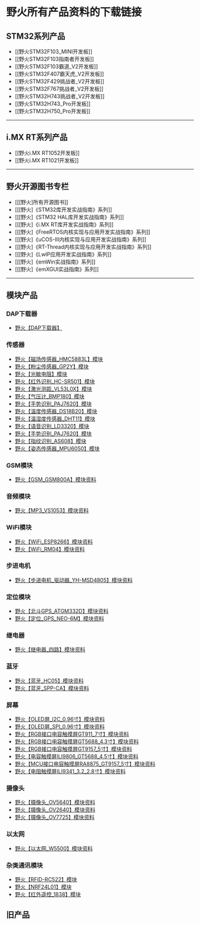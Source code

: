 # 野火所有产品资料的下载链接
## STM32系列产品
* [[野火STM32F103_MINI开发板]]
* [[野火STM32F103指南者开发板]]
* [[野火STM32F103霸道_V2开发板]]
* [[野火STM32F407霸天虎_V2开发板]]
* [[野火STM32F429挑战者_V2开发板]]
* [[野火STM32F767挑战者_V2开发板]]
* [[野火STM32H743挑战者_V2开发板]]
* [[野火STM32H743_Pro开发板]]
* [[野火STM32H750_Pro开发板]]

***

## i.MX RT系列产品
* [[野火i.MX RT1052开发板]]
* [[野火i.MX RT1021开发板]]

***

## 野火开源图书专栏
* [[[野火]所有开源图书]]
* [[[野火]《STM32库开发实战指南》系列]]
* [[[野火]《STM32 HAL库开发实战指南》系列]]
* [[[野火]《i.MX RT库开发实战指南》系列]]
* [[[野火]《FreeRTOS内核实现与应用开发实战指南》系列]]
* [[[野火]《uCOS-III内核实现与应用开发实战指南》系列]]
* [[[野火]《RT-Thread内核实现与应用开发实战指南》系列]]
* [[[野火]《LwIP应用开发实战指南》系列]]
* [[[野火]《emWin实战指南》系列]]
* [[[野火]《emXGUI实战指南》系列]]

***

## 模块产品
### DAP下载器
* [野火【DAP下载器】](https://github.com/WildFire-Git/products/wiki/%E9%87%8E%E7%81%AB%E3%80%90DAP%E4%B8%8B%E8%BD%BD%E5%99%A8%E3%80%91)
### 传感器
* [野火【磁场传感器_HMC5883L】模块](https://github.com/WildFire-Git/products/wiki/%E9%87%8E%E7%81%AB%E3%80%90%E7%A3%81%E5%9C%BA%E4%BC%A0%E6%84%9F%E5%99%A8_HMC5883L%E3%80%91%E6%A8%A1%E5%9D%97)
* [野火【粉尘传感器_GP2Y】模块](https://github.com/WildFire-Git/products/wiki/%E9%87%8E%E7%81%AB%E3%80%90%E7%B2%89%E5%B0%98%E4%BC%A0%E6%84%9F%E5%99%A8_GP2Y%E3%80%91%E6%A8%A1%E5%9D%97)
* [野火【光敏电阻】模块](https://github.com/WildFire-Git/products/wiki/%E9%87%8E%E7%81%AB%E3%80%90%E5%85%89%E6%95%8F%E7%94%B5%E9%98%BB%E3%80%91%E6%A8%A1%E5%9D%97)
* [野火【红外识别_HC-SR501】模块](https://github.com/WildFire-Git/products/wiki/%E9%87%8E%E7%81%AB%E3%80%90%E7%BA%A2%E5%A4%96%E8%AF%86%E5%88%AB_HC-SR501%E3%80%91%E6%A8%A1%E5%9D%97)
* [野火【激光测距_VL53L0X】模块](https://github.com/WildFire-Git/products/wiki/%E9%87%8E%E7%81%AB%E3%80%90%E6%BF%80%E5%85%89%E6%B5%8B%E8%B7%9D_VL53L0X%E3%80%91%E6%A8%A1%E5%9D%97)
* [野火【气压计_BMP180】模块](https://github.com/WildFire-Git/products/wiki/%E9%87%8E%E7%81%AB%E3%80%90%E6%B0%94%E5%8E%8B%E8%AE%A1_BMP180%E3%80%91%E6%A8%A1%E5%9D%97)
* [野火【手势识别_PAJ7620】模块](https://github.com/WildFire-Git/products/wiki/%E9%87%8E%E7%81%AB%E3%80%90%E6%89%8B%E5%8A%BF%E8%AF%86%E5%88%AB_PAJ7620%E3%80%91%E6%A8%A1%E5%9D%97)
* [野火【温度传感器_DS18B20】模块](https://github.com/WildFire-Git/products/wiki/%E9%87%8E%E7%81%AB%E3%80%90%E6%B8%A9%E5%BA%A6%E4%BC%A0%E6%84%9F%E5%99%A8_DS18B20%E3%80%91%E6%A8%A1%E5%9D%97)
* [野火【温湿度传感器_DHT11】模块](https://github.com/WildFire-Git/products/wiki/%E9%87%8E%E7%81%AB%E3%80%90%E6%B8%A9%E6%B9%BF%E5%BA%A6%E4%BC%A0%E6%84%9F%E5%99%A8_DHT11%E3%80%91%E6%A8%A1%E5%9D%97)
* [野火【语音识别_LD3320】模块](https://github.com/WildFire-Git/products/wiki/%E9%87%8E%E7%81%AB%E3%80%90%E8%AF%AD%E9%9F%B3%E8%AF%86%E5%88%AB_LD3320%E3%80%91%E6%A8%A1%E5%9D%97)
* [野火【手势识别_PAJ7620】模块](https://github.com/WildFire-Git/products/wiki/%E9%87%8E%E7%81%AB%E3%80%90%E6%89%8B%E5%8A%BF%E8%AF%86%E5%88%AB_PAJ7620%E3%80%91%E6%A8%A1%E5%9D%97)
* [野火【指纹识别_AS608】模块](https://github.com/WildFire-Git/products/wiki/%E9%87%8E%E7%81%AB%E3%80%90%E6%8C%87%E7%BA%B9%E8%AF%86%E5%88%AB_AS608%E3%80%91%E6%A8%A1%E5%9D%97)
* [野火【姿态传感器_MPU6050】模块](https://github.com/WildFire-Git/products/wiki/%E9%87%8E%E7%81%AB%E3%80%90%E5%A7%BF%E6%80%81%E4%BC%A0%E6%84%9F%E5%99%A8_MPU6050%E3%80%91%E6%A8%A1%E5%9D%97)
### GSM模块
* [野火【GSM_GSM800A】模块资料](https://github.com/WildFire-Git/products/wiki/%E9%87%8E%E7%81%AB%E3%80%90GSM_GSM800A%E3%80%91%E6%A8%A1%E5%9D%97%E8%B5%84%E6%96%99)
### 音频模块
* [野火【MP3_VS1053】模块资料](https://github.com/WildFire-Git/products/wiki/%E9%87%8E%E7%81%AB%E3%80%90MP3_VS1053%E3%80%91%E6%A8%A1%E5%9D%97%E8%B5%84%E6%96%99)
### WiFi模块
* [野火【WiFi_ESP8266】模块资料](https://github.com/WildFire-Git/products/wiki/%E9%87%8E%E7%81%AB%E3%80%90WiFi_ESP8266%E3%80%91%E6%A8%A1%E5%9D%97%E8%B5%84%E6%96%99)
* [野火【WiFi_RM04】模块资料](https://github.com/WildFire-Git/products/wiki/%E9%87%8E%E7%81%AB%E3%80%90WiFi_RM04%E3%80%91%E6%A8%A1%E5%9D%97%E8%B5%84%E6%96%99)
### 步进电机
* [野火【步进电机_驱动器_YH-MSD4805】模块资料](https://github.com/WildFire-Git/products/wiki/%E9%87%8E%E7%81%AB%E3%80%90%E6%AD%A5%E8%BF%9B%E7%94%B5%E6%9C%BA_%E9%A9%B1%E5%8A%A8%E5%99%A8_YH-MSD4805%E3%80%91%E6%A8%A1%E5%9D%97%E8%B5%84%E6%96%99)
### 定位模块
* [野火【北斗GPS_ATGM332D】模块资料](https://github.com/WildFire-Git/products/wiki/%E9%87%8E%E7%81%AB%E3%80%90%E5%8C%97%E6%96%97GPS_ATGM332D%E3%80%91%E6%A8%A1%E5%9D%97%E8%B5%84%E6%96%99)
* [野火【定位_GPS_NEO-6M】模块资料](https://github.com/WildFire-Git/products/wiki/%E9%87%8E%E7%81%AB%E3%80%90%E5%AE%9A%E4%BD%8D_GPS_NEO-6M%E3%80%91%E6%A8%A1%E5%9D%97%E8%B5%84%E6%96%99)
### 继电器
* [野火【继电器_四路】模块资料](https://github.com/WildFire-Git/products/wiki/%E9%87%8E%E7%81%AB%E3%80%90%E7%BB%A7%E7%94%B5%E5%99%A8_%E5%9B%9B%E8%B7%AF%E3%80%91%E6%A8%A1%E5%9D%97%E8%B5%84%E6%96%99)
### 蓝牙
* [野火【蓝牙_HC05】模块资料](https://github.com/WildFire-Git/products/wiki/%E9%87%8E%E7%81%AB%E3%80%90%E8%93%9D%E7%89%99_HC05%E3%80%91%E6%A8%A1%E5%9D%97%E8%B5%84%E6%96%99)
* [野火【蓝牙_SPP-CA】模块资料](https://github.com/WildFire-Git/products/wiki/%E9%87%8E%E7%81%AB%E3%80%90%E8%93%9D%E7%89%99_SPP-CA%E3%80%91%E6%A8%A1%E5%9D%97%E8%B5%84%E6%96%99)
### 屏幕
* [野火【OLED屏_I2C_0.96寸】模块资料](https://github.com/WildFire-Git/products/wiki/%E9%87%8E%E7%81%AB%E3%80%90OLED%E5%B1%8F_I2C_0.96%E5%AF%B8%E3%80%91%E6%A8%A1%E5%9D%97%E8%B5%84%E6%96%99)
* [野火【OLED屏_SPI_0.96寸】模块资料](https://github.com/WildFire-Git/products/wiki/%E9%87%8E%E7%81%AB%E3%80%90OLED%E5%B1%8F_SPI_0.96%E5%AF%B8%E3%80%91%E6%A8%A1%E5%9D%97%E8%B5%84%E6%96%99)
* [野火【RGB接口电容触摸屏GT911_7寸】模块资料](https://github.com/WildFire-Git/products/wiki/%E9%87%8E%E7%81%AB%E3%80%90RGB%E6%8E%A5%E5%8F%A3%E7%94%B5%E5%AE%B9%E8%A7%A6%E6%91%B8%E5%B1%8FGT911_7%E5%AF%B8%E3%80%91%E6%A8%A1%E5%9D%97%E8%B5%84%E6%96%99)
* [野火【RGB接口电容触摸屏GT5688_4.3寸】模块资料](https://github.com/WildFire-Git/products/wiki/%E9%87%8E%E7%81%AB%E3%80%90RGB%E6%8E%A5%E5%8F%A3%E7%94%B5%E5%AE%B9%E8%A7%A6%E6%91%B8%E5%B1%8FGT5688_4.3%E5%AF%B8%E3%80%91%E6%A8%A1%E5%9D%97%E8%B5%84%E6%96%99)
* [野火【RGB接口电容触摸屏GT9157_5寸】模块资料](https://github.com/WildFire-Git/products/wiki/%E9%87%8E%E7%81%AB%E3%80%90RGB%E6%8E%A5%E5%8F%A3%E7%94%B5%E5%AE%B9%E8%A7%A6%E6%91%B8%E5%B1%8FGT9157_5%E5%AF%B8%E3%80%91%E6%A8%A1%E5%9D%97%E8%B5%84%E6%96%99)
* [野火【电容触摸屏ILI9806_GT5688_4.5寸】模块资料](https://github.com/WildFire-Git/products/wiki/%E9%87%8E%E7%81%AB%E3%80%90%E7%94%B5%E5%AE%B9%E8%A7%A6%E6%91%B8%E5%B1%8FILI9806_GT5688_4.5%E5%AF%B8%E3%80%91%E6%A8%A1%E5%9D%97%E8%B5%84%E6%96%99)
* [野火【MCU接口电容触摸屏RA8875_GT9157_5寸】模块资料](https://github.com/WildFire-Git/products/wiki/%E9%87%8E%E7%81%AB%E3%80%90MCU%E6%8E%A5%E5%8F%A3%E7%94%B5%E5%AE%B9%E8%A7%A6%E6%91%B8%E5%B1%8FRA8875_GT9157_5%E5%AF%B8%E3%80%91%E6%A8%A1%E5%9D%97%E8%B5%84%E6%96%99)
* [野火【电阻触摸屏ILI9341_3.2_2.8寸】模块资料](https://github.com/WildFire-Git/products/wiki/%E9%87%8E%E7%81%AB%E3%80%90%E7%94%B5%E9%98%BB%E8%A7%A6%E6%91%B8%E5%B1%8FILI9341_3.2_2.8%E5%AF%B8%E3%80%91%E6%A8%A1%E5%9D%97%E8%B5%84%E6%96%99)
### 摄像头
* [野火【摄像头_OV5640】模块资料](https://github.com/WildFire-Git/products/wiki/%E9%87%8E%E7%81%AB%E3%80%90%E6%91%84%E5%83%8F%E5%A4%B4_OV5640%E3%80%91%E6%A8%A1%E5%9D%97%E8%B5%84%E6%96%99)
* [野火【摄像头_OV2640】模块资料](https://github.com/WildFire-Git/products/wiki/%E9%87%8E%E7%81%AB%E3%80%90%E6%91%84%E5%83%8F%E5%A4%B4_OV2640%E3%80%91%E6%A8%A1%E5%9D%97%E8%B5%84%E6%96%99)
* [野火【摄像头_OV7725】模块资料](https://github.com/WildFire-Git/products/wiki/%E9%87%8E%E7%81%AB%E3%80%90%E6%91%84%E5%83%8F%E5%A4%B4_OV7725%E3%80%91%E6%A8%A1%E5%9D%97%E8%B5%84%E6%96%99)
### 以太网
* [野火【以太网_W5500】模块资料](https://github.com/WildFire-Git/products/wiki/%E9%87%8E%E7%81%AB%E3%80%90%E4%BB%A5%E5%A4%AA%E7%BD%91_W5500%E3%80%91%E6%A8%A1%E5%9D%97%E8%B5%84%E6%96%99)

### 杂类通讯模块
* [野火【RFID-RC522】模块](https://github.com/WildFire-Git/products/wiki/%E9%87%8E%E7%81%AB%E3%80%90RFID-RC522%E3%80%91%E6%A8%A1%E5%9D%97)
* [野火【NRF24L01】模块](https://github.com/WildFire-Git/products/wiki/%E9%87%8E%E7%81%AB%E3%80%90NRF24L01%E3%80%91%E6%A8%A1%E5%9D%97)
* [野火【红外遥控_1838】模块](https://github.com/WildFire-Git/products/wiki/%E9%87%8E%E7%81%AB%E3%80%90%E7%BA%A2%E5%A4%96%E9%81%A5%E6%8E%A7_1838%E3%80%91%E6%A8%A1%E5%9D%97)

## 旧产品